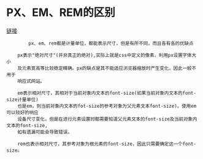 # PX、EM、REM的区别

[链接](https://github.com/haizlin/fe-interview/issues/29)

            px、em、rem都是计量单位，都能表示尺寸，但是有所不同，而且各有各的优缺点
        
        px表示"绝对尺寸"(并非真正的绝对),实际上就是css中定义的像素，利用px设置字体大小
        及元素宽高等比较稳定精确。px的缺点是其不能适应浏览器缩放时产生变化，因此一般不用于
        响应式网站。
        
        em表示相对尺寸，其相对于当前对象内文本的font-size(如果当前对象内文本的font-size计量单位)
        也是em，则当前对象内文本的fot-size的参考对象为父元素文本font-size)。使用em可以较好的响应
        设备尺寸变化，但是在进行元素设置时都需要知道父元素文本的font-size及当前对象内文本的font-size,
        如有遗漏可能会导致错误。

        rem也表示相对尺寸，其参考对象为根元素的font-size，因此只需要确定这一个font-size。